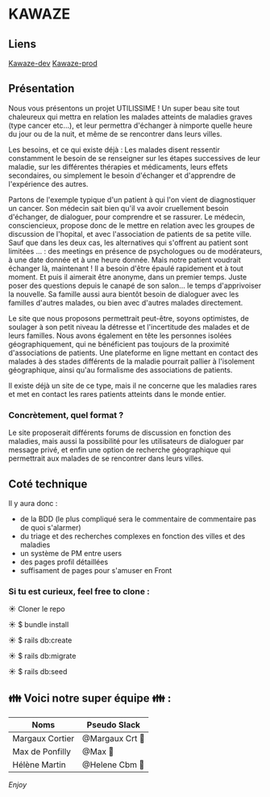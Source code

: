 # KAWAZE

## Liens

 <a href="https://kawaze-development-mhm.herokuapp.com">Kawaze-dev</a>
 <a href="https://kawaze.herokuapp.com">Kawaze-prod</a>


## Présentation
Nous vous présentons un projet UTILISSIME ! Un super beau site tout chaleureux qui mettra en relation les malades atteints de maladies graves (type cancer etc...), et leur permettra d'échanger à nimporte quelle heure du jour ou de la nuit, et même de se rencontrer dans leurs villes.

Les besoins, et ce qui existe déjà :
Les malades disent ressentir constamment le besoin de se renseigner sur les étapes successives de leur maladie, sur les différentes thérapies et médicaments, leurs effets secondaires, ou simplement le besoin d'échanger et d'apprendre de l'expérience des autres.

Partons de l'exemple typique d'un patient à qui l'on vient de diagnostiquer un cancer. Son médecin sait bien qu'il va avoir cruellement besoin d'échanger, de dialoguer, pour comprendre et se rassurer. Le médecin, consciencieux, propose donc de le mettre en relation avec les groupes de discussion de l'hopital, et avec l'association de patients de sa petite ville. Sauf que dans les deux cas, les alternatives qui s'offrent au patient sont limitées ... : des meetings en présence de psychologues ou de modérateurs, à une date donnée et à une heure donnée. Mais notre patient voudrait échanger là, maintenant ! Il a besoin d'être épaulé rapidement et à tout moment. Et puis il aimerait être anonyme, dans un premier temps. Juste poser des questions depuis le canapé de son salon... le temps d'apprivoiser la nouvelle. Sa famille aussi aura bientôt besoin de dialoguer avec les familles d'autres malades, ou bien avec d'autres malades directement.

Le site que nous proposons permettrait peut-être, soyons optimistes, de soulager à son petit niveau la détresse et l'incertitude des malades et de leurs familles. Nous avons également en tête les personnes isolées géographiquement, qui ne bénéficient pas toujours de la proximité d'associations de patients. Une plateforme en ligne mettant en contact des malades à des stades différents de la maladie pourrait pallier à l'isolement géographique, ainsi qu'au formalisme des associations de patients.

Il existe déjà un site de ce type, mais il ne concerne que les maladies rares et met en contact les rares patients atteints dans le monde entier.

### Concrètement, quel format ?
Le site proposerait différents forums de discussion en fonction des maladies, mais aussi la possibilité pour les utilisateurs de dialoguer par message privé, et enfin une option de recherche géographique qui permettrait aux malades de se rencontrer dans leurs villes.

## Coté technique

Il y aura donc :

- de la BDD (le plus compliqué sera le commentaire de commentaire pas de quoi s'alarmer)
- du triage et des recherches complexes en fonction des villes et des maladies
- un système de PM entre users
- des pages profil détaillées
- suffisament de pages pour s'amuser en Front


### Si tu est curieux, feel free to clone :

☀️   Cloner le repo

☀️   $ bundle install

☀️   $ rails db:create

☀️   $ rails db:migrate

☀️   $ rails db:seed


## :family: Voici notre super équipe :family: :

Noms | Pseudo Slack
------------ | -------------
Margaux Cortier | @Margaux Crt :penguin:
Max de Ponfilly | @Max :tiger:
Hélène Martin | @Helene Cbm :panda_face:

*Enjoy*